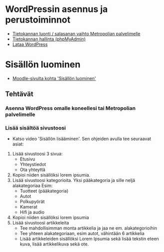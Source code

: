 # WordPressin asennus ja perustoiminnot
* [Tietokannan luonti / salasanan vaihto Metropolian palvelimelle](https://amme.metropolia.fi/mysql/)
* [Tietokannan hallinta (phpMyAdmin)](https://users.metropolia.fi/phpMyAdmin/)
* [Lataa WordPress](https://fi.wordpress.org)

# Sisällön luominen
* [Moodle-sivulta kohta 'Sisällön luominen'](https://moodle.metropolia.fi/course/view.php?id=7522)



## Tehtävät
### Asenna WordPress omalle koneellesi tai Metropolian palvelimelle
### Lisää sisältöä sivustoosi
* Katso video 'Sisällön lisääminen'. Sen ohjeiden avulla tee seuraavat asiat:

1. Lisää sivustoosi 3 sivua:
    * Etusivu
    * Yhteystiedot
    * Ota yhteyttä
2. Kopioi niiden sisällöksi lorem ipsumia.
3. Lisää sivustoosi kategorioita. Yksi pääkategoria ja sille neljä alakategoriaa Esim:
    * Tuotteet (pääkategoria)
    * Autot
    * Polkupyörät
    * Kamerat
    * Hifi ja audio
4. Kopioi niiden sisällöksi lorem ipsumia
5. Lisää sivustoosi artikkeleita
    * Tee mahdollisimman monta artikkelia ja jaa ne em. alakategorioihin
    * Tee yhteen alakategoriaan, esim autot, vähintään 6 artikkelia
    * Lisää artikkeleiden sisällöksi Lorem Ipsumia sekä lisää tekstin eteen kuva, lisää artikkelikuva sekä ote.